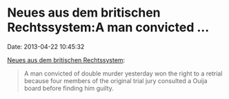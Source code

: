 Neues aus dem britischen Rechtssystem:A man convicted \...
==========================================================

Date: 2013-04-22 10:45:32

[Neues aus dem britischen
Rechtssystem](http://www.independent.co.uk/news/uk/retrial-order-in-ouija-case-1444806.html):

> A man convicted of double murder yesterday won the right to a retrial
> because four members of the original trial jury consulted a Ouija
> board before finding him guilty.
